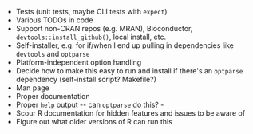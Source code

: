 - Tests (unit tests, maybe CLI tests with `expect`)
- Various TODOs in code
- Support non-CRAN repos (e.g. MRAN), Bioconductor,
  `devtools::install_github()`, local install, etc.
- Self-installer, e.g. for if/when I end up pulling in dependencies like
  `devtools` and `optparse`
- Platform-independent option handling
- Decide how to make this easy to run and install if there's an `optparse`
  dependency (self-install script? Makefile?)
- Man page
- Proper documentation
- Proper `help` output -- can `optparse` do this? - 
- Scour R documentation for hidden features and issues to be aware of
- Figure out what older versions of R can run this

